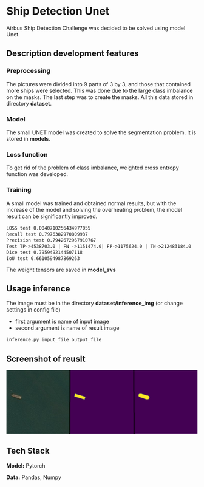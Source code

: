 
# Ship Detection Unet

Airbus Ship Detection Challenge was decided to be solved using model Unet.



## Description development features

### Preprocessing

The pictures were divided into 9 parts of 3 by 3, and those that contained more ships were selected. This was done due to the large class imbalance on the masks. The last step was to create the masks. All this data stored in directory **dataset**.

### Model

The small UNET model was created to solve the segmentation problem. It is stored in **models**.

### Loss function

To get rid of the problem of class imbalance, weighted cross entropy function was developed.

### Training

A small model was trained and obtained normal results, but with the increase of the model and solving the overheating problem, the model result can be significantly improved.
```
LOSS test 0.0040710256434977055
Recall test 0.7976382970809937
Precision test 0.7942672967910767
Test TP->4538703.0 | FN ->1151474.0| FP->1175624.0 | TN->212483184.0
Dice test 0.7959492144507118
IoU test 0.6610594987869263
```

The weight tensors are saved in **model_svs**
## Usage inference

The image must be in the directory **dataset/inference_img** (or change settings in config file)
- first argument is name of input image
- second argument is name of result image

```bash
inference.py input_file output_file
```
## Screenshot of reuslt

![Result Screenshot](https://github.com/da4nik08/Segmentation/blob/master/dataset/inference_img/original.png)

## Tech Stack

**Model:** Pytorch

**Data:** Pandas, Numpy

